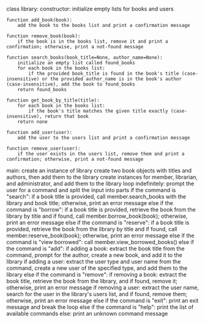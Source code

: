 class library:
    constructor:
        initialize empty lists for books and users

    function add_book(book):
        add the book to the books list and print a confirmation message

    function remove_book(book):
        if the book is in the books list, remove it and print a confirmation; otherwise, print a not-found message

    function search_books(book_title=None, author_name=None):
        initialize an empty list called found_books
        for each book in the books list:
            if the provided book_title is found in the book's title (case-insensitive) or the provided author_name is in the book's author (case-insensitive), add the book to found_books
        return found_books

    function get_book_by_title(title):
        for each book in the books list:
            if the book's title matches the given title exactly (case-insensitive), return that book
        return none

    function add_user(user):
        add the user to the users list and print a confirmation message

    function remove_user(user):
        if the user exists in the users list, remove them and print a confirmation; otherwise, print a not-found message

main:
    create an instance of library
    create two book objects with titles and authors, then add them to the library
    create instances for member, librarian, and administrator, and add them to the library
    loop indefinitely:
        prompt the user for a command and split the input into parts
        if the command is "search":
            if a book title is provided, call member.search_books with the library and book title; otherwise, print an error message
        else if the command is "borrow":
            if a book title is provided, retrieve the book from the library by title and if found, call member.borrow_book(book); otherwise, print an error message
        else if the command is "reserve":
            if a book title is provided, retrieve the book from the library by title and if found, call member.reserve_book(book); otherwise, print an error message
        else if the command is "view borrowed":
            call member.view_borrowed_books()
        else if the command is "add":
            if adding a book: extract the book title from the command, prompt for the author, create a new book, and add it to the library
            if adding a user: extract the user type and user name from the command, create a new user of the specified type, and add them to the library
        else if the command is "remove":
            if removing a book: extract the book title, retrieve the book from the library, and if found, remove it; otherwise, print an error message
            if removing a user: extract the user name, search for the user in the library's users list, and if found, remove them; otherwise, print an error message
        else if the command is "exit":
            print an exit message and break the loop
        else if the command is "help":
            print the list of available commands
        else:
            print an unknown command message
